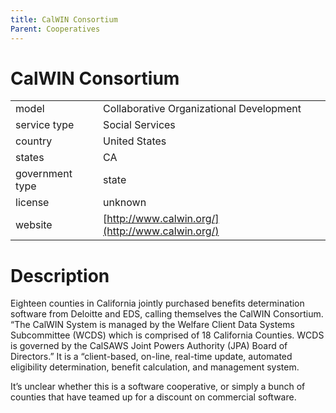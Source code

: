 ```yaml
---
title: CalWIN Consortium
Parent: Cooperatives
---
```


# CalWIN Consortium

|                   |                                          |
|:------------------|:-----------------------------------------|
| model             | Collaborative Organizational Development
| service type      | Social Services
| country           | United States
| states            | CA
| government type   | state
| license           | unknown
| website           | [http://www.calwin.org/](http://www.calwin.org/)

# Description

Eighteen counties in California jointly purchased benefits determination software from Deloitte and EDS, calling themselves the CalWIN Consortium. “The CalWIN System is managed by the Welfare Client Data Systems Subcommittee (WCDS) which is comprised of 18 California Counties. WCDS is governed by the CalSAWS Joint Powers Authority (JPA) Board of Directors.” It is a “client-based, on-line, real-time update, automated eligibility determination, benefit calculation, and management system.

It’s unclear whether this is a software cooperative, or simply a bunch of counties that have teamed up for a discount on commercial software.
